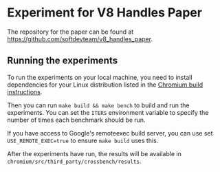 # Experiment for V8 Handles Paper

The repository for the paper can be found at
https://github.com/softdevteam/v8_handles_paper.

## Running the experiments

To run the experiments on your local machine, you need to install dependencies
for your Linux distribution listed in the [Chromium build instructions](https://chromium.googlesource.com/chromium/src/+/main/docs/linux/build_instructions.md#notes-for-other-distros).

Then you can run `make build && make bench` to build and run the experiments.
You can set the `ITERS` environment variable to specify the number of times
each benchmark should be run.

If you have access to Google's remoteexec build server, you can use set
`USE_REMOTE_EXEC=true` to ensure `make build` uses this.

After the experiments have run, the results will be available in
`chromium/src/third_party/crossbench/results`.

